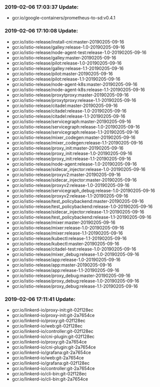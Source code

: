 ### 2019-02-06 17:03:37 Update:

- gcr.io/google-containers/prometheus-to-sd:v0.4.1
### 2019-02-06 17:10:08 Update:

- gcr.io/istio-release/install-cni:master-20190205-09-16
- gcr.io/istio-release/galley:release-1.0-20190205-09-16
- gcr.io/istio-release/node-agent-test:release-1.0-20190205-09-16
- gcr.io/istio-release/galley:master-20190205-09-16
- gcr.io/istio-release/pilot:release-1.0-20190205-09-16
- gcr.io/istio-release/galley:release-1.1-20190205-09-16
- gcr.io/istio-release/pilot:master-20190205-09-16
- gcr.io/istio-release/pilot:release-1.1-20190205-09-16
- gcr.io/istio-release/node-agent-k8s:master-20190205-09-16
- gcr.io/istio-release/node-agent-k8s:release-1.1-20190205-09-16
- gcr.io/istio-release/proxytproxy:master-20190205-09-16
- gcr.io/istio-release/proxytproxy:release-1.1-20190205-09-16
- gcr.io/istio-release/citadel:master-20190205-09-16
- gcr.io/istio-release/citadel:release-1.0-20190205-09-16
- gcr.io/istio-release/citadel:release-1.1-20190205-09-16
- gcr.io/istio-release/servicegraph:master-20190205-09-16
- gcr.io/istio-release/servicegraph:release-1.0-20190205-09-16
- gcr.io/istio-release/servicegraph:release-1.1-20190205-09-16
- gcr.io/istio-release/mixer_codegen:master-20190205-09-16
- gcr.io/istio-release/mixer_codegen:release-1.1-20190205-09-16
- gcr.io/istio-release/proxy_init:master-20190205-09-16
- gcr.io/istio-release/proxy_init:release-1.0-20190205-09-16
- gcr.io/istio-release/proxy_init:release-1.1-20190205-09-16
- gcr.io/istio-release/node-agent:release-1.0-20190205-09-16
- gcr.io/istio-release/sidecar_injector:release-1.0-20190205-09-16
- gcr.io/istio-release/proxyv2:master-20190205-09-16
- gcr.io/istio-release/sidecar_injector:master-20190205-09-16
- gcr.io/istio-release/proxyv2:release-1.0-20190205-09-16
- gcr.io/istio-release/servicegraph_debug:release-1.0-20190205-09-16
- gcr.io/istio-release/proxyv2:release-1.1-20190205-09-16
- gcr.io/istio-release/test_policybackend:master-20190205-09-16
- gcr.io/istio-release/test_policybackend:release-1.0-20190205-09-16
- gcr.io/istio-release/sidecar_injector:release-1.1-20190205-09-16
- gcr.io/istio-release/test_policybackend:release-1.1-20190205-09-16
- gcr.io/istio-release/mixer:master-20190205-09-16
- gcr.io/istio-release/mixer:release-1.0-20190205-09-16
- gcr.io/istio-release/mixer:release-1.1-20190205-09-16
- gcr.io/istio-release/kubectl:release-1.1-20190205-09-16
- gcr.io/istio-release/kubectl:master-20190205-09-16
- gcr.io/istio-release/citadel-test:release-1.0-20190205-09-16
- gcr.io/istio-release/mixer_debug:release-1.0-20190205-09-16
- gcr.io/istio-release/app:release-1.0-20190205-09-16
- gcr.io/istio-release/app:master-20190205-09-16
- gcr.io/istio-release/app:release-1.1-20190205-09-16
- gcr.io/istio-release/proxy_debug:master-20190205-09-16
- gcr.io/istio-release/proxy_debug:release-1.0-20190205-09-16
- gcr.io/istio-release/proxy_debug:release-1.1-20190205-09-16
### 2019-02-06 17:11:41 Update:

- gcr.io/linkerd-io/proxy-init:git-02f128ec
- gcr.io/linkerd-io/proxy-init:git-2a7654ce
- gcr.io/linkerd-io/proxy:git-02f128ec
- gcr.io/linkerd-io/web:git-02f128ec
- gcr.io/linkerd-io/controller:git-02f128ec
- gcr.io/linkerd-io/cni-plugin:git-02f128ec
- gcr.io/linkerd-io/proxy:git-2a7654ce
- gcr.io/linkerd-io/cni-plugin:git-2a7654ce
- gcr.io/linkerd-io/grafana:git-2a7654ce
- gcr.io/linkerd-io/web:git-2a7654ce
- gcr.io/linkerd-io/grafana:git-02f128ec
- gcr.io/linkerd-io/controller:git-2a7654ce
- gcr.io/linkerd-io/cli-bin:git-02f128ec
- gcr.io/linkerd-io/cli-bin:git-2a7654ce
